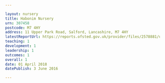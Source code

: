 ```yaml
---

layout: nursery
title: Habonim Nursery
urn: 307458
postcode: M7 4HY
address: 11 Upper Park Road, Salford, Lancashire, M7 4HY
latestReportUrl: https://reports.ofsted.gov.uk/provider/files/2578881/urn/307458.pdf
teaching: 1
development: 1
leadership: 1
outcomes: 1
overall: 1
date: 01 April 2018 
datePublish: 3 June 2016

---
```

